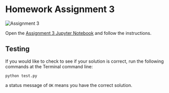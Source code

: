 # Homework Assignment 3

![Assignment 3](https://github.com/PGE323M/assignment3-solution/workflows/.github/workflows/main.yml/badge.svg)

Open the [Assignment 3 Jupyter Notebook](assignment3.ipynb) and follow the instructions.

## Testing

If you would like to check to see if your solution is correct, run the following commands at the Terminal command line:

````
python test.py
````

a status message of `OK` means you have the correct solution.
